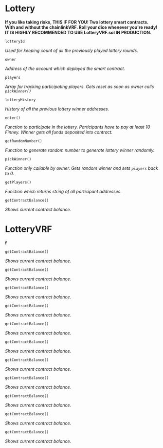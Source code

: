 # Lottery
**If you like taking risks, THIS IF FOR YOU! Two lottery smart contracts. With and without the chainlinkVRF. Roll your dice whenever you're ready! IT IS HIGHLY RECOMMENDED TO USE LotteryVRF.sol IN PRODUCTION.**

```
lotteryId
```
*Used for keeping count of all the previously played lottery rounds.*

```
owner
```
*Address of the account which deployed the smart contract.*

```
players
```
*Array for tracking participating players. Gets reset as soon as owner calls `pickWinner()`*

```
lotteryHistory
```
*History of all the previous lottery winner addresses.*

```
enter()
```
*Function to participate in the lottery. Participants have to pay at least 10 Finney. Winner gets all funds deposited into contract.*

```
getRandomNumber()
```
*Function to generate random number to generate lottery winner randomly.*

```
pickWinner()
```
*Function only callable by owner. Gets random winner and sets `players` back to 0.*

```
getPlayers()
```
*Function which returns string of all participant addresses.*

```
getContractBalance()
```
*Shows current contract balance.*

# LotteryVRF
**f**

```
getContractBalance()
```
*Shows current contract balance.*

```
getContractBalance()
```
*Shows current contract balance.*

```
getContractBalance()
```
*Shows current contract balance.*

```
getContractBalance()
```
*Shows current contract balance.*

```
getContractBalance()
```
*Shows current contract balance.*

```
getContractBalance()
```
*Shows current contract balance.*

```
getContractBalance()
```
*Shows current contract balance.*

```
getContractBalance()
```
*Shows current contract balance.*

```
getContractBalance()
```
*Shows current contract balance.*

```
getContractBalance()
```
*Shows current contract balance.*

```
getContractBalance()
```
*Shows current contract balance.*

